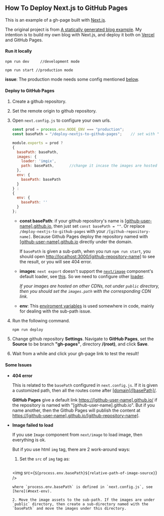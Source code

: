 ## How To Deploy Next.js to GitHub Pages

This is an example of a gh-page built with [Next.js](https://github.com/vercel/next.js).

The original project is from [A statically generated blog example](https://github.com/vercel/next.js/tree/canary/examples/blog-starter). My intention is to build my own blog with Next.js, and deploy it both on [Vercel](https://vercel.com/) and GitHub Pages.

#### Run it locally

```shell
npm run dev		//development mode
```

```shell
npm run start //production mode
```

**issue**: The production mode needs some config mentioned [below](#npm-start).

#### Deploy to GitHub Pages

1. Create a github repository. 

2. Set the remote origin to github repository.

3. Open `next.config.js` to configure your own urls.

   ```javascript
   const prod = process.env.NODE_ENV === "production";
   const basePath = "/deploy-nextjs-to-github-pages";    // set with "" if the application is deployed directly under the domain with no sub-path
   
   module.exports = prod ? 
   {
     basePath: basePath,
     images: {
       loader: 'imgix',
       path: basePath,       //change it incase the images are hosted on other CDNs instead of under 'public' directory
     },
     env: {
       basePath: basePath
     }
   } : 
   {
     env: {
       basePath: ''
     }
   };
   ```

   - **const basePath**: if your github repository's name is [[github-user-name].github.io](), then just set `const basePath = ""`. Or replace `/deploy-nextjs-to-github-pages` with your `/[github-repository-name]`. Because Github Pages deploy the repository named with  [[github-user-name].github.io]() directly under the domain.

     <a name="npm-start"></a>If `basePath` is given a sub-path, when you run `npm run start`, you should open [http://localhost:3000/[github-repository-name]]() to see the result, or you will see 404 error.

   - **images**: `next export` doesn't support the [`next/image`](https://nextjs.org/docs/api-reference/next/image) component's default loader, see [this](https://nextjs.org/docs/advanced-features/static-html-export#caveats). So we need to configure other [loader](https://nextjs.org/docs/basic-features/image-optimization#loader). 

     *If your images are hosted on other CDNs, not under `public` directory, then you should set the `images.path` with the corresponding CDN link.*

   - <a name="next-env"></a>**env**: This [enviroment variables](https://nextjs.org/docs/api-reference/next.config.js/environment-variables) is used somewhere in code, mainly for dealing with the sub-path issue.

4. Run the following command.

   ```shell
   npm run deploy
   ```

5. Change github repository **Settings**. Navigate to **GitHub Pages**, set the **Source** to be branch **"gh-pages"**, directory **/(root)**, and click **Save**.

6. Wait from a while and click your gh-page link to test the result!



#### Some Issues

* **404 error**

  This is related to the `basePath` configured in `next.config.js`. If it is given a customized path, then all the routes come after [[domain]/[basePath]/](). 

  **GitHub Pages** give a default link [https://[github-user-name].github.io/]() if the repository is named with "[github-user-name].github.io". But if you name another, then the Github Pages will publish the content at [https://[github-user-name].github.io/[github-repository-name]](). 

* **Image failed to load**

  If you use `Image` component from `next/image` to load image, then everything is ok.

  But if you use html `img` tag, there are 2 work-around ways:

  1. Set the `src` of `img` tag as:
  
     ```html
   <img src={`${process.env.basePath}${relative-path-of-image-source}`} />
     ```
  where `process.env.basePath` is defined in `next.config.js`, see [here](#next-env).
  
  2. Move the image assets to the sub-path. If the images are under `public` directory, then create a sub-directory named with the `basePath` and move the images under this directory.
